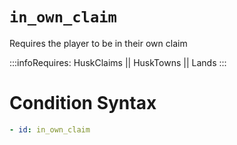 # `in_own_claim`

Requires the player to be in their own claim

:::infoRequires:
HuskClaims || HuskTowns || Lands
:::
# Condition Syntax
```yaml
- id: in_own_claim
```
